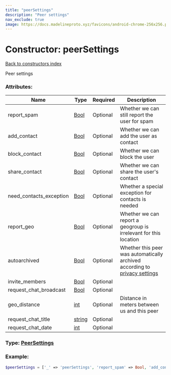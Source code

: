 ```yaml
---
title: "peerSettings"
description: "Peer settings"
nav_exclude: true
image: https://docs.madelineproto.xyz/favicons/android-chrome-256x256.png
---
```

# Constructor: peerSettings  
[Back to constructors index](/API_docs/constructors/index.md)



Peer settings

### Attributes:

| Name     |    Type       | Required | Description |
|----------|---------------|----------|-------------|
|report\_spam|[Bool](/API_docs/types/Bool.md) | Optional|Whether we can still report the user for spam|
|add\_contact|[Bool](/API_docs/types/Bool.md) | Optional|Whether we can add the user as contact|
|block\_contact|[Bool](/API_docs/types/Bool.md) | Optional|Whether we can block the user|
|share\_contact|[Bool](/API_docs/types/Bool.md) | Optional|Whether we can share the user's contact|
|need\_contacts\_exception|[Bool](/API_docs/types/Bool.md) | Optional|Whether a special exception for contacts is needed|
|report\_geo|[Bool](/API_docs/types/Bool.md) | Optional|Whether we can report a geogroup is irrelevant for this location|
|autoarchived|[Bool](/API_docs/types/Bool.md) | Optional|Whether this peer was automatically archived according to [privacy settings](../constructors/globalPrivacySettings.md)|
|invite\_members|[Bool](/API_docs/types/Bool.md) | Optional|
|request\_chat\_broadcast|[Bool](/API_docs/types/Bool.md) | Optional|
|geo\_distance|[int](/API_docs/types/int.md) | Optional|Distance in meters between us and this peer|
|request\_chat\_title|[string](/API_docs/types/string.md) | Optional|
|request\_chat\_date|[int](/API_docs/types/int.md) | Optional|



### Type: [PeerSettings](/API_docs/types/PeerSettings.md)


### Example:

```php
$peerSettings = ['_' => 'peerSettings', 'report_spam' => Bool, 'add_contact' => Bool, 'block_contact' => Bool, 'share_contact' => Bool, 'need_contacts_exception' => Bool, 'report_geo' => Bool, 'autoarchived' => Bool, 'invite_members' => Bool, 'request_chat_broadcast' => Bool, 'geo_distance' => int, 'request_chat_title' => 'string', 'request_chat_date' => int];
```  
